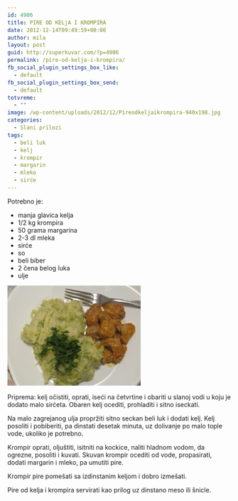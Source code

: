 ```yaml
---
id: 4906
title: PIRE OD KELjA I KROMPIRA
date: 2012-12-14T09:49:59+00:00
author: mila
layout: post
guid: http://superkuvar.com/?p=4906
permalink: /pire-od-kelja-i-krompira/
fb_social_plugin_settings_box_like:
  - default
fb_social_plugin_settings_box_send:
  - default
totvreme:
  - ""
image: /wp-content/uploads/2012/12/Pireodkeljaikrompira-940x198.jpg
categories:
  - Slani prilozi
tags:
  - beli luk
  - kelj
  - krompir
  - margarin
  - mleko
  - sirće
---
```

Potrebno je:

  * manja glavica kelja
  * 1/2 kg krompira
  * 50 grama margarina
  * 2-3 dl mleka
  * sirće
  * so
  * beli biber
  * 2 čena belog luka
  * ulje

<img class="alignnone size-medium wp-image-4907" title="Pireodkeljaikrompira" src="/wp-content/uploads/2012/12/Pireodkeljaikrompira-300x225.jpg" alt="" width="300" height="225" /> 

Priprema: kelj očistiti, oprati, iseći na četvrtine i obariti u slanoj vodi u koju je dodato malo sirćeta. Obaren kelj ocediti, prohladiti i sitno iseckati.

Na malo zagrejanog ulja propržiti sitno seckan beli luk i dodati kelj. Kelj posoliti i pobiberiti, pa dinstati desetak minuta, uz dolivanje po malo tople vode, ukoliko je potrebno.

Krompir oprati, oljuštiti, isitniti na kockice, naliti hladnom vodom, da ogrezne, posoliti i kuvati. Skuvan krompir ocediti od vode, propasirati, dodati margarin i mleko, pa umutiti pire.

Krompir pire pomešati sa izdinstanim keljom i dobro izmešati.

Pire od kelja i krompira servirati kao prilog uz dinstano meso ili šnicle.